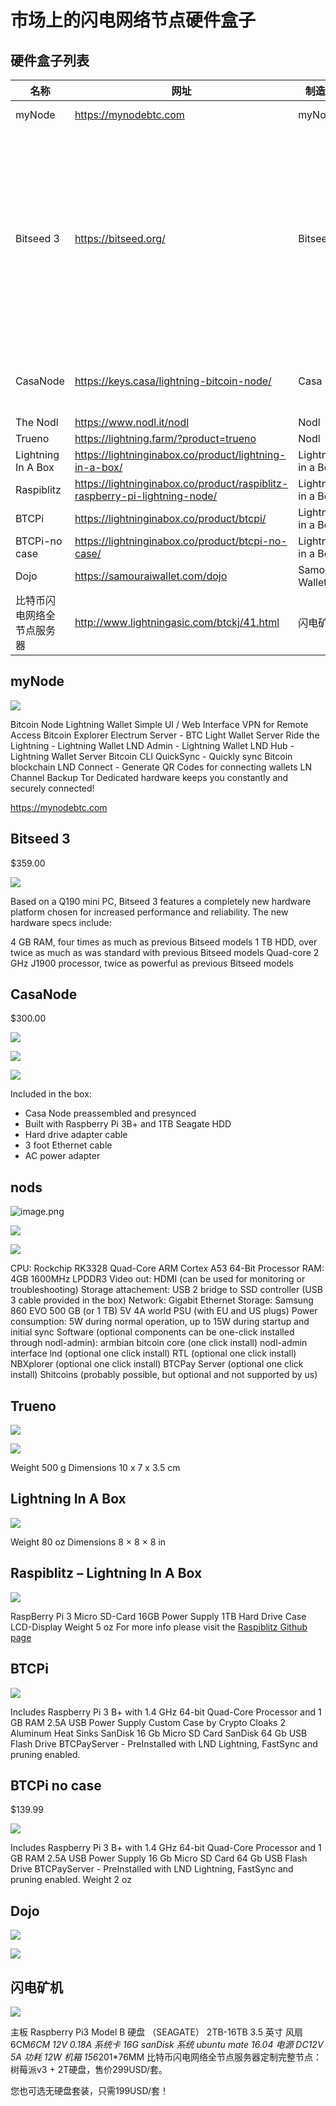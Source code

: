 # 市场上的闪电网络节点硬件盒子 

## 硬件盒子列表

 名称       |  网址   |  制造商      | 价格 ($)  |  配置 | 功耗
------     |   ------ | ---------  |   -------- |----- | -----
myNode | https://mynodebtc.com | myNode | Raspberry3/4, rock64 | 
Bitseed 3   | https://bitseed.org/ | Bitseed       |  359      | intel J1900 Quad Core    4 GB     1TB HDD， HDMI, VGA ，Network Interface    Ethernet 1 Gbps，4 x USB    ，Ubuntu 16.04 64bit， Apache2，Tor |  10W  
CasaNode   | https://keys.casa/lightning-bitcoin-node/ |   Casa   |  300  |  Raspberry Pi 3B+ and 1TB Seagate HDD|
The Nodl  |  https://www.nodl.it/nodl |  Nodl |  399  |  
Trueno  | https://lightning.farm/?product=trueno  |  Nodl  |  259   | 
Lightning In A Box | https://lightninginabox.co/product/lightning-in-a-box/ | Lightning in a Box  |  400  |  
Raspiblitz |  https://lightninginabox.co/product/raspiblitz-raspberry-pi-lightning-node/ |  Lightning in a Box | 249 |  
BTCPi   | https://lightninginabox.co/product/btcpi/ |   Lightning in a Box  |  179.99 ||
BTCPi-no case | https://lightninginabox.co/product/btcpi-no-case/|   Lightning in a Box  |  139.99 ||
Dojo   |   https://samouraiwallet.com/dojo |  Samourai Wallet    | WIP ||
比特币闪电网络全节点服务器|http://www.lightningasic.com/btckj/41.html |  闪电矿机 | 299|| 

## myNode 

![](https://github.com/mynodebtc/mynode/raw/master/images/device.jpg)

Bitcoin Node
Lightning Wallet
Simple UI / Web Interface
VPN for Remote Access
Bitcoin Explorer
Electrum Server - BTC Light Wallet Server
Ride the Lightning - Lightning Wallet
LND Admin - Lightning Wallet
LND Hub - Lightning Wallet Server
Bitcoin CLI
QuickSync - Quickly sync Bitcoin blockchain
LND Connect - Generate QR Codes for connecting wallets
LN Channel Backup
Tor
Dedicated hardware keeps you constantly and securely connected!

https://mynodebtc.com

## Bitseed 3

$359.00

![](https://bitseed.org/wp-content/uploads/2017/11/Qotom-Q190-555x380.jpg)

Based on a Q190 mini PC, Bitseed 3 features a completely new hardware platform chosen for increased performance and reliability. The new hardware specs include:

4 GB RAM, four times as much as previous Bitseed models
1 TB HDD, over twice as much as was standard with previous Bitseed models
Quad-core 2 GHz J1900 processor, twice as powerful as previous Bitseed models

## CasaNode

$300.00

![](https://cdn11.bigcommerce.com/s-ekpbbq2u9c/images/stencil/500x659/products/115/400/Bright-Node-Angle-Left-Final__42792.1536038167.png)

![](https://cdn11.bigcommerce.com/s-ekpbbq2u9c/images/stencil/500x659/products/115/402/node-launcher__47957.1536269454.png)

![](https://cdn11.bigcommerce.com/s-ekpbbq2u9c/images/stencil/500x659/products/115/403/Lightning_Transactions__32393.1536269458.png)

Included in the box:
- Casa Node preassembled and presynced
- Built with Raspberry Pi 3B+ and 1TB Seagate HDD
- Hard drive adapter cable
- 3 foot Ethernet cable 
- AC power adapter



## nods

![image.png](https://www.nodl.it//img/portfolio/work1.jpg)

![](https://www.nodl.it//img/portfolio/work2.jpg)

![](https://www.nodl.it//img/portfolio/work3.jpg)

CPU: Rockchip RK3328 Quad-Core ARM Cortex A53 64-Bit Processor
RAM: 4GB 1600MHz LPDDR3
Video out: HDMI (can be used for monitoring or troubleshooting)
Storage attachement: USB 2 bridge to SSD controller (USB 3 cable provided in the box)
Network: Gigabit Ethernet
Storage: Samsung 860 EVO 500 GB (or 1 TB)
5V 4A world PSU (with EU and US plugs)
Power consumption: 5W during normal operation, up to 15W during startup and initial sync
Software (optional components can be one-click installed through nodl-admin):
armbian
bitcoin core (one click install)
nodl-admin interface
lnd (optional one click install)
RTL (optional one click install)
NBXplorer (optional one click install)
BTCPay Server (optional one click install)
Shitcoins (probably possible, but optional and not supported by us)

## Trueno

![](https://lightning.farm/wp-content/uploads/2018/07/trueno-oficial-e1532438895958-570x533.png)

![](https://lightning.farm/wp-content/uploads/2018/07/trueno-1-570x598.png)

Weight    500 g
Dimensions    10 x 7 x 3.5 cm

## Lightning In A Box

![](https://i0.wp.com/lightninginabox.co/wp-content/uploads/2018/08/mrnuc_00.jpg)

Weight    80 oz
Dimensions    8 × 8 × 8 in

## Raspiblitz – Lightning In A Box

![](https://i0.wp.com/lightninginabox.co/wp-content/uploads/2018/09/RaspiBlitz.jpg)

RaspBerry Pi 3
Micro SD-Card 16GB
Power Supply
1TB Hard Drive
Case
LCD-Display
Weight    5 oz
For more info please visit the [Raspiblitz Github page](https://github.com/rootzoll/raspiblitz)

## BTCPi

![](https://i2.wp.com/lightninginabox.co/wp-content/uploads/2018/12/JAeTfGrA.jpg)

Includes Raspberry Pi 3 B+ with 1.4 GHz 64-bit Quad-Core Processor and 1 GB RAM
2.5A USB Power Supply
Custom Case by Crypto Cloaks
2 Aluminum Heat Sinks
SanDisk 16 Gb Micro SD Card
SanDisk 64 Gb USB Flash Drive
BTCPayServer - PreInstalled with LND Lightning, FastSync and pruning enabled.

## BTCPi no case

$139.99

![](https://i0.wp.com/lightninginabox.co/wp-content/uploads/2019/01/BTCPi_NoShell.jpg)

Includes Raspberry Pi 3 B+ with 1.4 GHz 64-bit Quad-Core Processor and 1 GB RAM
2.5A USB Power Supply
16 Gb Micro SD Card
64 Gb USB Flash Drive
BTCPayServer - PreInstalled with LND Lightning, FastSync and pruning enabled.
Weight    2 oz

##  Dojo

![](https://samouraiwallet.com/static/public/images/dojo/dojobox.png)

![](https://samouraiwallet.com/static/public/images/dojo/dojo_connect.png)

## 闪电矿机

![](http://www.lightningasic.com/uploads/allimg/180905/1-1PZ511214ND.jpg)
 
主板    Raspberry Pi3 Model B
硬盘    （SEAGATE） 2TB-16TB 3.5 英寸
风扇    6CM*6CM 12V 0.18A
系统卡    16G sanDisk
系统    ubuntu mate 16.04
电源    DC12V 5A 
功耗    12W
机箱    156*201*76MM
比特币闪电网络全节点服务器定制完整节点：树莓派v3 + 2T硬盘，售价299USD/套。

您也可选无硬盘套装，只需199USD/套！
 
